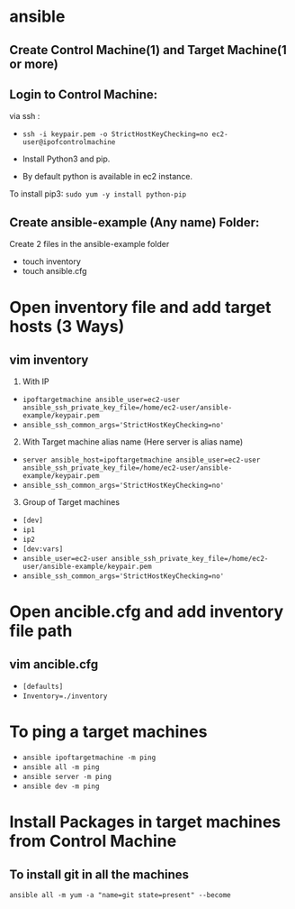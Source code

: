 # ansible
## Create Control Machine(1) and Target Machine(1 or more)

## Login to Control Machine:
via ssh :
* `ssh -i keypair.pem -o StrictHostKeyChecking=no ec2-user@ipofcontrolmachine`

* Install Python3 and pip.
* By default python is available in ec2 instance.

To install pip3:
`sudo yum -y install python-pip`

## Create ansible-example (Any name) Folder:
Create 2 files in the ansible-example folder
* touch inventory
* touch ansible.cfg


# Open inventory file and add target hosts (3 Ways)
## vim inventory
 1) With IP
  * `ipoftargetmachine ansible_user=ec2-user ansible_ssh_private_key_file=/home/ec2-user/ansible-example/keypair.pem`
  * `ansible_ssh_common_args='StrictHostKeyChecking=no'`
    
2) With Target machine alias name (Here server is alias name)
* `server ansible_host=ipoftargetmachine ansible_user=ec2-user ansible_ssh_private_key_file=/home/ec2-user/ansible-example/keypair.pem`
* `ansible_ssh_common_args='StrictHostKeyChecking=no'`

3) Group of Target machines
* `[dev]`
* `ip1`
* `ip2`
* `[dev:vars]`
* `ansible_user=ec2-user ansible_ssh_private_key_file=/home/ec2-user/ansible-example/keypair.pem`
* `ansible_ssh_common_args='StrictHostKeyChecking=no'`


# Open ancible.cfg and add inventory file path
## vim ancible.cfg

* `[defaults]`
* `Inventory=./inventory`

# To ping a target machines

* `ansible ipoftargetmachine -m ping`
* `ansible all -m ping`
* `ansible server -m ping`
* `ansible dev -m ping`


# Install Packages in target machines from Control Machine 
## To install git in all the machines

`ansible all -m yum -a "name=git state=present" --become`







